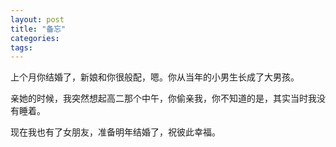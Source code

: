 ```yaml
---
layout: post
title: "备忘"
categories:
tags:
---
```


上个月你结婚了，新娘和你很般配，嗯。你从当年的小男生长成了大男孩。

亲她的时候，我突然想起高二那个中午，你偷亲我，你不知道的是，其实当时我没有睡着。

现在我也有了女朋友，准备明年结婚了，祝彼此幸福。
